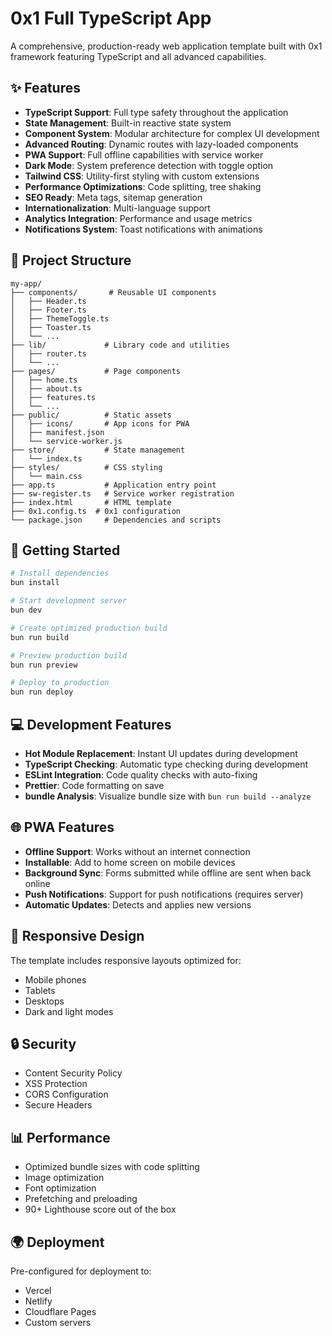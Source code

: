 # 0x1 Full TypeScript App

A comprehensive, production-ready web application template built with 0x1 framework featuring TypeScript and all advanced capabilities.

## ✨ Features

- **TypeScript Support**: Full type safety throughout the application
- **State Management**: Built-in reactive state system
- **Component System**: Modular architecture for complex UI development
- **Advanced Routing**: Dynamic routes with lazy-loaded components
- **PWA Support**: Full offline capabilities with service worker
- **Dark Mode**: System preference detection with toggle option
- **Tailwind CSS**: Utility-first styling with custom extensions
- **Performance Optimizations**: Code splitting, tree shaking
- **SEO Ready**: Meta tags, sitemap generation
- **Internationalization**: Multi-language support
- **Analytics Integration**: Performance and usage metrics
- **Notifications System**: Toast notifications with animations

## 📂 Project Structure

```
my-app/
├── components/       # Reusable UI components
│   ├── Header.ts
│   ├── Footer.ts
│   ├── ThemeToggle.ts
│   ├── Toaster.ts
│   └── ...
├── lib/             # Library code and utilities 
│   ├── router.ts
│   └── ...
├── pages/           # Page components
│   ├── home.ts
│   ├── about.ts
│   ├── features.ts
│   └── ...
├── public/          # Static assets
│   ├── icons/       # App icons for PWA
│   ├── manifest.json
│   └── service-worker.js
├── store/           # State management
│   └── index.ts
├── styles/          # CSS styling
│   └── main.css
├── app.ts           # Application entry point
├── sw-register.ts   # Service worker registration
├── index.html       # HTML template
├── 0x1.config.ts  # 0x1 configuration
└── package.json     # Dependencies and scripts
```

## 🚀 Getting Started

```bash
# Install dependencies
bun install

# Start development server
bun dev

# Create optimized production build
bun run build

# Preview production build
bun run preview

# Deploy to production
bun run deploy
```

## 💻 Development Features

- **Hot Module Replacement**: Instant UI updates during development
- **TypeScript Checking**: Automatic type checking during development
- **ESLint Integration**: Code quality checks with auto-fixing
- **Prettier**: Code formatting on save
- **bundle Analysis**: Visualize bundle size with `bun run build --analyze`

## 🌐 PWA Features

- **Offline Support**: Works without an internet connection
- **Installable**: Add to home screen on mobile devices
- **Background Sync**: Forms submitted while offline are sent when back online
- **Push Notifications**: Support for push notifications (requires server)
- **Automatic Updates**: Detects and applies new versions

## 📱 Responsive Design

The template includes responsive layouts optimized for:
- Mobile phones
- Tablets
- Desktops
- Dark and light modes

## 🔒 Security

- Content Security Policy
- XSS Protection
- CORS Configuration
- Secure Headers

## 📊 Performance

- Optimized bundle sizes with code splitting
- Image optimization
- Font optimization
- Prefetching and preloading
- 90+ Lighthouse score out of the box

## 🌍 Deployment

Pre-configured for deployment to:
- Vercel
- Netlify
- Cloudflare Pages
- Custom servers
